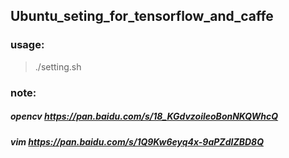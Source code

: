 ## Ubuntu_seting_for_tensorflow_and_caffe

### usage:
> ./setting.sh 

### note:
##### opencv  https://pan.baidu.com/s/18_KGdvzoileoBonNKQWhcQ
##### vim     https://pan.baidu.com/s/1Q9Kw6eyq4x-9aPZdIZBD8Q
